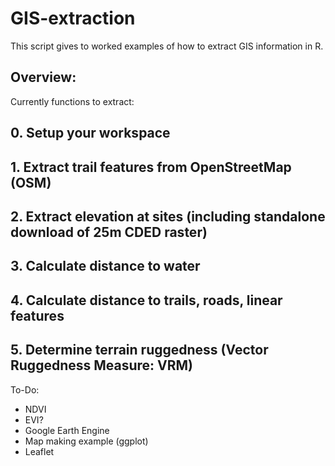 # GIS-extraction

This script gives to worked examples of how to extract GIS information in R.

## Overview: 
Currently functions to extract:
## 0. Setup your workspace 
## 1. Extract trail features from OpenStreetMap (OSM)
## 2. Extract elevation at sites (including standalone download of 25m CDED raster)
## 3. Calculate distance to water
## 4. Calculate distance to trails, roads, linear features
## 5. Determine terrain ruggedness (Vector Ruggedness Measure: VRM)

To-Do:
- NDVI
- EVI?
- Google Earth Engine
- Map making example (ggplot)
- Leaflet
